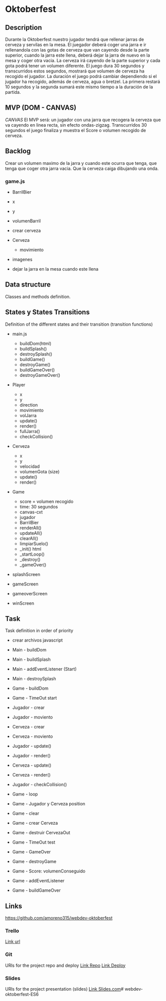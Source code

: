 # Oktoberfest

## Description
Durante la Oktoberfest nuestro jugador tendrá que rellenar jarras de cerveza y servilas en la mesa. 
El juegador deberá coger una jarra e ir rellenandola con las gotas de cerveza que van cayendo desde la parte superior, cuando la jarra este llena, deberá dejar la jarra de nuevo en la mesa y coger otra vacia. 
La cerveza irá cayendo de la parte superior y cada gota podrá tener un volumen diferente. 
El juego dura 30 segundos y transcurridos estos segundos, mostrará que volumen de cerveza ha recogido el jugador. 
La duración el juego podrá cambiar dependiendo si el jugador ha recogido, además de cerveza, agua o bretzel. La primera restará 10 segundos y la segunda sumará este mismo tiempo a la duración de la partida. 



## MVP (DOM - CANVAS)
*CANVAS*
El MVP será: un jugador con una jarra que recogera la cerveza que va cayendo en linea recta, sin efecto ondas-zigzag. 
Transcurridos 30 segundos el juego finaliza y muestra el Score o volumen recogido de cerveza. 


## Backlog
Crear un volumen maximo de la jarra y cuando este ocurra que tenga, que tenga que coger otra jarra vacia.
Que la cerveza caiga dibujando una onda. 

### game.js
 - BarrilBier
  - x
  - y
  - volumenBarril
  - crear cerveza

- Cerveza
  - movimiento 
- imagenes
- dejar la jarra en la mesa cuando este llena 

## Data structure
Classes and methods definition.


## States y States Transitions
Definition of the different states and their transition (transition functions)
- main.js 
  - buildDom(html)
  - buildSplash()
  - destroySplash()
  - buildGame()
  - destroyGame()
  - buildGameOver()
  - destroyGameOver()

- Player 
  - x
  - y
  - direction
  - movimiento
  - volJarra
  - update()
  - render()
  - fullJarra()
  - checkCollision()

- Cerveza
  - x
  - y
  - velocidad
  - volumenGota (size)
  - update() 
  - render()
  

- Game
  - score = volumen recogido
  - time: 30 segundos
  - canvas-cxt
  - jugador
  - BarrilBier 
  - renderAll()
  - updateAll()
  - clearAll()
  - limpiarSuelo()
  - _init() html
  - _startLoop()
  - _destroy()
  - _gameOver()


- splashScreen
- gameScreen
- gameoverScreen
- winScreen


## Task
Task definition in order of priority
- crear archivos javascript
- Main - buildDom
- Main - buildSplash
- Main - addEventListener (Start)
- Main - destroySplash
- Game - buildDom
- Game - TimeOut start
- Jugador - crear
- Jugador - moviento
- Cerveza - crear
- Cerveza - moviento
- Jugador - update()
- Jugador - render()
- Cerveza - update()
- Cerveza - render()
- Jugador - checkCollision()

- Game - loop
- Game - Jugador y Cerveza position
- Game - clear
- Game - crear Cerveza
- Game - destruir CervezaOut
- Game - TimeOut test
- Game - GameOver
- Game - destroyGame
- Game - Score: volumenConseguido
- Game - addEventListener 
- Game - buildGameOver




## Links
https://github.com/amoreno315/webdev-oktoberfest

### Trello
[Link url](https://trello.com)


### Git
URls for the project repo and deploy
[Link Repo](http://github.com)
[Link Deploy](http://github.com)


### Slides
URls for the project presentation (slides)
[Link Slides.com](http://slides.com)# webdev-oktoberfest-ES6
